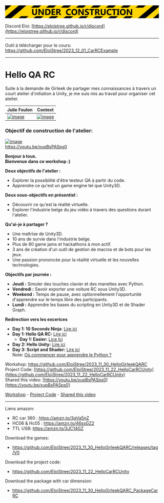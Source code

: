 ![WIP](https://github.com/EloiStree/EloiStree/blob/master/Images/WIP.png)

Discord Eloi: [https://eloistree.github.io/r/discord](https://eloistree.github.io/r/discord)



---------------

Outil à télécharger pour le cours: https://github.com/EloiStree/2023_12_01_CarRCExample

---

# Hello QA RC

Suite à la demande de Girleek de partager mes connaissances à travers un court atelier d'initiation à Unity, je me suis mis au travail pour organiser cet atelier.

| Julie Foulon | Context |
| --- | --- |
| [![image](https://github.com/EloiStree/2023_11_30_HelloGirleekQARC/assets/20149493/a2257721-3b10-4e55-8083-4961a93a3548)](https://youtu.be/3yGO8V5O3FQ) | [![image](https://github.com/EloiStree/2023_11_30_HelloGirleekQARC/assets/20149493/c624efc9-1dcb-4a9b-a63c-897b80196efe)](https://girleek.tech) |

### Objectif de construction de l'atelier:
[![image](https://github.com/EloiStree/2023_11_30_HelloGirleekQARC/assets/20149493/2c1c5f52-bcea-4624-97c1-f759e0951976)](https://youtu.be/xupBsPASps0)  
https://youtu.be/xupBsPASps0

**Bonjour à tous.**  
**Bienvenue dans ce workshop :)**

**Deux objectifs de l'atelier :**
- Explorer la possibilité d'être testeur QA à partir du code.
- Apprendre ce qu'est un game engine tel que Unity3D.

**Deux sous-objectifs en présentiel :**
- Découvrir ce qu'est la réalité virtuelle.
- Explorer l'industrie belge du jeu vidéo à travers des questions durant l'atelier.

**Qu'ai-je à partager ?**
- Une maîtrise de Unity3D.
- 10 ans de survie dans l'industrie belge.
- Plus de 80 game jams et hackathons à mon actif.
- 3 ans de création d'un outil de gestion de macros et de bots pour les jeux.
- Une passion prononcée pour la réalité virtuelle et les nouvelles technologies.

**Objectifs par journée :**
- **Jeudi :** Simuler des touches clavier et des manettes avec Python.
- **Vendredi :** Savoir exporter une voiture RC sous Unity3D.
- **Weekend :** Temps de pause, avec optionnellement l'opportunité d'apprendre sur le temps libre des participants.
- **Lundi :** Apprendre les bases du scripting en Unity3D et de Shader Graph.


**Redirection vers les excerices**
- **Day 1: 10 Seconds Ninja**: [Lire ici](https://github.com/EloiStree/2023_11_30_HelloGirleekQARC/blob/main/Day1_10SecondsNinja.md)
- **Day 1: Hello QA RC:** [Lire ici](https://github.com/EloiStree/2023_11_30_HelloGirleekQARC/blob/main/Day1_ArenaCarRCXR.md)
  - **Day 1: Easier:** [Lice Ici](https://github.com/EloiStree/2023_11_30_HelloGirleekQARC/blob/main/Day1_vJoyMultiplayerEasier.md)
- **Day 2: Hello Unity:** [Lire ici](https://github.com/EloiStree/2023_11_30_HelloGirleekQARC/blob/main/Day2_BonjourUnity3D.md)
- **Day 3: Script and Shader:** [Lire ici](https://github.com/EloiStree/2023_11_30_HelloGirleekQARC/blob/main/Day3_ScriptEtShaderGraph.md)  
Note: [Où commencer pour apprendre le Python ?](https://chat.openai.com/share/37051ecf-53c5-4798-84c3-3d3b91ee69bd)  


Workshop: [https://github.com/EloiStree/2023_11_30_HelloGirleekQARC ](https://github.com/EloiStree/2023_11_30_HelloGirleekQARC )  
Project Code: [https://github.com/EloiStree/2023_11_22_HelloCarRCUnity](https://github.com/EloiStree/2023_11_22_HelloCarRCUnity)  
Shared this video: [https://youtu.be/xupBsPASps0](https://youtu.be/xupBsPASps0)

[Workshop](https://github.com/EloiStree/2023_11_30_HelloGirleekQARC ) - [Project Code](https://github.com/EloiStree/2023_11_22_HelloCarRCUnity) - [Shared this video](https://youtu.be/xupBsPASps0)

---

Liens amazon:
- RC car 360 : https://amzn.to/3qVa5nZ
- HC06 & Hc05 : https://amzn.to/46ssGZ2
- TTL USB: https://amzn.to/3JC14GZ

Download the games:
- https://github.com/EloiStree/2023_11_30_HelloGirleekQARC/releases/tag/V0

Download the project code:
- https://github.com/EloiStree/2023_11_22_HelloCarRCUnity

Download the package with car dimension:
- https://github.com/EloiStree/2023_11_30_HelloGirleekQARC_PackageCarRC
